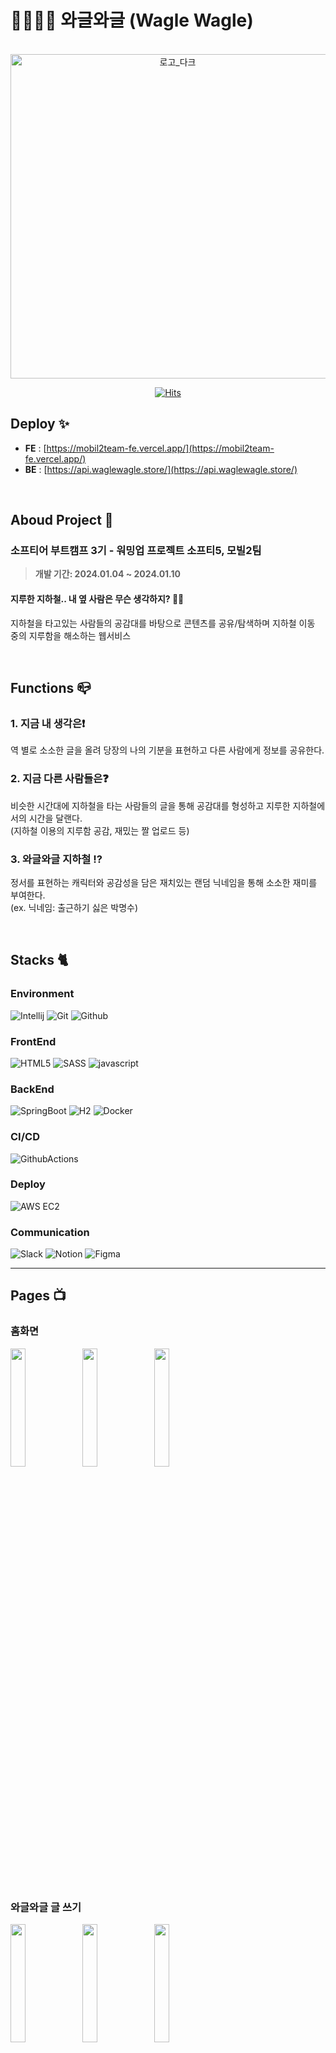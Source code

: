 # 👨‍👩‍👧‍👦 와글와글 (Wagle Wagle)

<div align="center">

<br/>

<img width="519" alt="로고_다크" src="https://github.com/softeerbootcamp-3nd/softee5-mobil2team-BE/assets/48647199/296637fd-3424-414d-b020-dd34f2ab43ea">

<br/>

[![Hits](https://hits.seeyoufarm.com/api/count/incr/badge.svg?url=https%3A%2F%2Fgithub.com%2Fsofteerbootcamp-3nd%2Fsoftee5-mobil2team-BE&count_bg=%23203A40&title_bg=%23BCC1CD&icon=&icon_color=%23FFFFFF&title=hits&edge_flat=true)](https://hits.seeyoufarm.com)

</div>


## Deploy ✨
- **FE** : [https://mobil2team-fe.vercel.app/](https://mobil2team-fe.vercel.app/)<br>
- **BE** : [https://api.waglewagle.store/](https://api.waglewagle.store/)<br>

<br/>

## Aboud Project 🚋
### **소프티어 부트캠프 3기 - 워밍업 프로젝트 소프티5, 모빌2팀**
> **개발 기간: 2024.01.04 ~ 2024.01.10**

#### 지루한 지하철.. 내 옆 사람은 무슨 생각하지? 🤔💭
지하철을 타고있는 사람들의 공감대를 바탕으로 콘텐츠를 공유/탐색하며 지하철 이동 중의 지루함을 해소하는 웹서비스

<br/>

## Functions 📪
### 1. 지금 내 생각은❗️
역 별로 소소한 글을 올려 당장의 나의 기분을 표현하고 다른 사람에게 정보를 공유한다.
### 2. 지금 다른 사람들은❓
비슷한 시간대에 지하철을 타는 사람들의 글을 통해 공감대를 형성하고 지루한 지하철에서의 시간을 달랜다. 
<br/>(지하철 이용의 지루함 공감, 재밌는 짤 업로드 등)
### 3. 와글와글 지하철 ⁉️
정서를 표현하는 캐릭터와 공감성을 담은 재치있는 랜덤 닉네임을 통해 소소한 재미를 부여한다. 
<br/>(ex. 닉네임: 출근하기 싫은 박명수)

<br/>

## Stacks 🐈

### Environment
![Intellij](https://img.shields.io/badge/Intellijidea-000000?style=for-the-badge&logo=intellijidea&logoColor=white)
![Git](https://img.shields.io/badge/Git-F05032?style=for-the-badge&logo=Git&logoColor=white)
![Github](https://img.shields.io/badge/GitHub-181717?style=for-the-badge&logo=GitHub&logoColor=white)             

### FrontEnd
![HTML5](https://img.shields.io/badge/HTML-E34F26?style=for-the-badge&logo=html5&logoColor=white)
![SASS](https://img.shields.io/badge/SASS-CC6699?style=for-the-badge&logo=sass&logoColor=white)
![javascript](https://img.shields.io/badge/javascript-F7DF1E?style=for-the-badge&logo=javascript&logoColor=white)

### BackEnd
![SpringBoot](https://img.shields.io/badge/Springboot-6DB33F?style=for-the-badge&logo=Springboot&logoColor=white)
![H2](https://img.shields.io/badge/H2-4479A1?style=for-the-badge&logo=H2&logoColor=white)
![Docker](https://img.shields.io/badge/Docker-2496ED?style=for-the-badge&logo=Docker&logoColor=white)

### CI/CD
![GithubActions](https://img.shields.io/badge/Github_Actions-2088FF?style=for-the-badge&logo=githubactions&logoColor=white)

### Deploy
![AWS EC2](https://img.shields.io/badge/AWS_EC2-FF9900?style=for-the-badge&logo=amazonec2&logoColor=white)

### Communication
![Slack](https://img.shields.io/badge/Slack-4A154B?style=for-the-badge&logo=Slack&logoColor=white)
![Notion](https://img.shields.io/badge/Notion-000000?style=for-the-badge&logo=Notion&logoColor=white)
![Figma](https://img.shields.io/badge/Figma-F24E1E?style=for-the-badge&logo=figma&logoColor=white)

---
## Pages 📺

### 홈화면
<img src = "https://github.com/softeerbootcamp-3nd/softee5-mobil2team-BE/assets/48647199/faf1c2ea-62af-42c4-af08-fc4ceb2930c2" width="22%" height="22%">
<img src = "https://github.com/softeerbootcamp-3nd/softee5-mobil2team-BE/assets/48647199/75587ce1-efe4-46dd-b8ba-328c8e0ff25b" width="22%" height="22%">
<img src = "https://github.com/softeerbootcamp-3nd/softee5-mobil2team-BE/assets/48647199/16e3f658-99d3-4458-bffc-9cb3f9d22d0a" width="22%" height="22%">

### 와글와글 글 쓰기
<img src = "https://github.com/softeerbootcamp-3nd/softee5-mobil2team-BE/assets/48647199/652599a8-a5b0-4ce0-a9ca-3f787af72357" width="22%" height="22%">
<img src = "https://github.com/softeerbootcamp-3nd/softee5-mobil2team-BE/assets/48647199/637e66c7-4340-44df-8129-e4f56197f795" width="22%" height="22%">
<img src = "https://github.com/softeerbootcamp-3nd/softee5-mobil2team-BE/assets/48647199/1aa154b0-bed8-4550-b72b-fe168fef7ffb" width="22%" height="22%">

### 와글와글 글 보기
<img src = "https://github.com/softeerbootcamp-3nd/softee5-mobil2team-BE/assets/48647199/3ca3d145-f1a7-4728-aa48-7a43b62e37ac" width="22%" height="22%">

### 화면 Flow
![image](https://github.com/softeerbootcamp-3nd/softee5-mobil2team-BE/assets/48647199/19801b34-ff63-4786-a071-7b409c12f9b8)


---
## 아키텍쳐 🛠️

### ER Diagram
<img src = "https://github.com/softeerbootcamp-3nd/softee5-mobil2team-BE/assets/48647199/f292fd9e-a285-4b68-a955-fc1be83a5d44" width="75%" height="75%">

### FrontEnd Directory Structure
```bash
├── README.md
├── .gitignore
├── build.sh
├── index.html
├── index.js
├── package-lock.json
├── package.json
├── .github
│   └── workflows
│       └── deploy.yml
├── JS
│   ├── controllers
│   │   ├── api
│   │   ├── events
│   │   ├── handlers
│   │   ├── init
│   │   ├── utils
│   │   ├── render.js
│   │   └── screenSizeHandler.js
│   ├── views
│   │   ├── components
│   │   │   └── wagle
│   │   └── pages
│   ├── data.js
│   ├── pages.js
│   └── router.js
├── SCSS
│   ├── components
│   │   ├── api
│   │   ├── events
│   │   ├── handlers
│   │   ├── init
│   │   ├── utils
│   │   ├── render.js
│   │   └── screenSizeHandler.js
│   ├── pages
│   │   ├── components
│   │   │   └── wagle
│   │   └── pages
│   ├── reset.scss
│   ├── style.scss
│   └── variables.scss
├── assets
└── public
    ├── pin
    └── tag

```

### BackEnd Directory Structure
```bash
├── README.md
├── .gitignore
├── Dockerfile
├── LICENSE
├── build.gradle
├── gradlew
├── gradlew.bat
├── settings.gradle
├── .github
│   └── workflows
│       └── gradle.yml
├── data
│   ├── demo.mv.db
│   └── demo.trace.db
├── document
│   ├── ground_rule.md
│   ├── dictionary.md
│   └── trouble_shooting.md
├── gradlew
│   └── wrapper
└── src
    ├── main
    │   ├── java/com/softee5/mobil2team
    │   │   ├── config
    │   │   ├── controller
    │   │   ├── dto
    │   │   ├── entity
    │   │   ├── repository
    │   │   ├── service
    │   │   └── Mobil2teamApplication.java
    │   └── resources
    │       ├── static
    │       │   └── images
    │       └── application.yml
    └── test/java/com/softee5/mobil2team

```

---

## 팀 소개 🌿

### 우리 팀의 협업

👩🏻‍💻 [모빌2팀의 그라운드 룰](https://github.com/softeerbootcamp-3nd/softee5-mobil2team-BE/blob/dev/document/ground_rule.md)

📁 [API 문서(Swagger)](http://13.209.90.251/swagger-ui/index.html)

🧑‍🏫 [용어 사전](https://github.com/softeerbootcamp-3nd/softee5-mobil2team-BE/blob/dev/document/dictionary.md)

📎 [트러블 슈팅](https://github.com/softeerbootcamp-3nd/softee5-mobil2team-BE/blob/dev/document/trouble_shooting.md)

<br/>

### 팀원 소개
|      기획       |          디자인         |      개발(FE)         |      개발(FE,BE)       |          개발(FE,BE)         |       개발(BE)         |                                                                                                            
| :------------------------------------------------------------------------------: | :---------------------------------------------------------------------------------------------------------------------------------------------------: | :---------------------------------------------------------------------------------------------------------------------------------------------------------------------------------------------------: | :---------------------------------------------------------------------------------------------------------------------------------------------------------------------------------------------------: | :---------------------------------------------------------------------------------------------------------------------------------------------------------------------------------------------------: | :---------------------------------------------------------------------------------------------------------------------------------------------------------------------------------------------------: |
|   <img width="160px" src="https://avatars.githubusercontent.com/u/155419724?v=4" />    |                      <img width="160px" src="https://github.com/softeerbootcamp-3nd/softee5-mobil2team-BE/assets/48647199/76612e34-3d8c-4253-afd1-492d416624ef" />    |                   <img width="160px" src="https://avatars.githubusercontent.com/u/87116017?v=4"/>   |                   <img width="160px" src="https://avatars.githubusercontent.com/u/43667241?v=4"/>   |                   <img width="160px" src="https://avatars.githubusercontent.com/u/90602694?v=4"/>   |                   <img width="160px" src="https://avatars.githubusercontent.com/u/48647199?v=4"/>   |
|   [@yunnamkyeong](https://github.com/yunnamkyeong)   |    [Naeun Kim](https://www.behance.net/torytory7576fe)  | [@Sang-minKIM](https://github.com/Sang-minKIM)  | [@insiderhj](https://github.com/insiderhj)  | [@SuHyeon00](https://github.com/SuHyeon00)  | [@h-sooah](https://github.com/h-sooah)  |
| 윤남경 | 김나은 | 김상민 | 김희진 | 오수현 | 한수아 |
